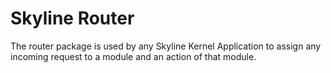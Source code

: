 # Skyline Router
The router package is used by any Skyline Kernel Application to assign any incoming request to a module and an action of that module.
